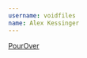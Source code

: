 ```yaml
---
username: voidfiles
name: Alex Kessinger
---
```


[PourOver](https://adn-pourover.appspot.com/signup/)
